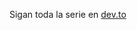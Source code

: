 Sigan toda la serie en [dev.to](https://dev.to/fedeaperez/rockeando-react-1---hooks-useeffect-y-usestate-ai4-temp-slug-6660631)